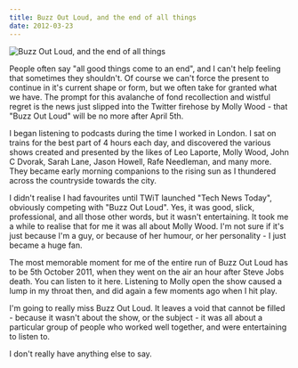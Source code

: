 ```yaml
---
title: Buzz Out Loud, and the end of all things
date: 2012-03-23
---
```


![Buzz Out Loud, and the end of all things](https://source.unsplash.com/vP3pnOoCiYE/1600x900)

People often say "all good things come to an end", and I can't help feeling that sometimes they shouldn't. Of course we can't force the present to continue in it's current shape or form, but we often take for granted what we have. The prompt for this avalanche of fond recollection and wistful regret is the news just slipped into the Twitter firehose by Molly Wood - that "Buzz Out Loud" will be no more after April 5th.

I began listening to podcasts during the time I worked in London. I sat on trains for the best part of 4 hours each day, and discovered the various shows created and presented by the likes of Leo Laporte, Molly Wood, John C Dvorak, Sarah Lane, Jason Howell, Rafe Needleman, and many more. They became early morning companions to the rising sun as I thundered across the countryside towards the city.

I didn't realise I had favourites until TWiT launched "Tech News Today", obviously competing with "Buzz Out Loud". Yes, it was good, slick, professional, and all those other words, but it wasn't entertaining. It took me a while to realise that for me it was all about Molly Wood. I'm not sure if it's just because I'm a guy, or because of her humour, or her personality - I just became a huge fan.

The most memorable moment for me of the entire run of Buzz Out Loud has to be 5th October 2011, when they went on the air an hour after Steve Jobs death. You can listen to it here. Listening to Molly open the show caused a lump in my throat then, and did again a few moments ago when I hit play.

I'm going to really miss Buzz Out Loud. It leaves a void that cannot be filled - because it wasn't about the show, or the subject - it was all about a particular group of people who worked well together, and were entertaining to listen to.

I don't really have anything else to say.